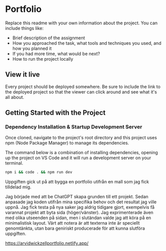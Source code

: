 # Portfolio

Replace this readme with your own information about the project. You can include things like:

- Brief description of the assignment
- How you approached the task, what tools and techniques you used, and how you planned it
- If you had more time, what would be next?
- How to run the project locally

## View it live
Every project should be deployed somewhere. Be sure to include the link to the deployed project so that the viewer can click around and see what it's all about.


## Getting Started with the Project

### Dependency Installation & Startup Development Server

Once cloned, navigate to the project's root directory and this project uses npm (Node Package Manager) to manage its dependencies.

The command below is a combination of installing dependencies, opening up the project on VS Code and it will run a development server on your terminal.

```bash
npm i && code . && npm run dev
```
Uppgiften gick ut på att bygga en portfolio utifrån en mall som jag fick tilldelad mig.

Jag började med att be ChatGPT skapa grunden till ett projekt. Sedan anpasade jag koden utifrån mina specifika behov och det resultat jag ville uppnå. Jag fick testa på nya saker jag aldrig tidigare gjort, exempelvis få varannat projekt att byta sida (höger/vänster). Jag exprimenterade även med olika utseenden på sidan, men i slutändan valde jag att köra på en minimalistisk layout. Värt att notera är att texterna inte är speciellt genomtänkta, utan bara geniriskt producerade för att kunna slutföra uppgiften. 

https://arvidwickzellportfolio.netlify.app/